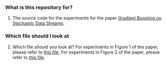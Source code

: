 ### What is this repository for? ###
1. The source code for the experiments for the paper [Gradient Boosting on Stochastic Data Streams](http://www.cs.cmu.edu/~wensun/Deep_Boosting-2.pdf).


### Which file should I look at ###
2. Which file should you look at?
For experiments in Figure 1 of the paper, please refer to [this file](online_gradient_boosting/Online_Gradient_Boost.py).
For experiments in Figure 2 of the paper, please refer to [this file](db/tf_deep_boost.py).

